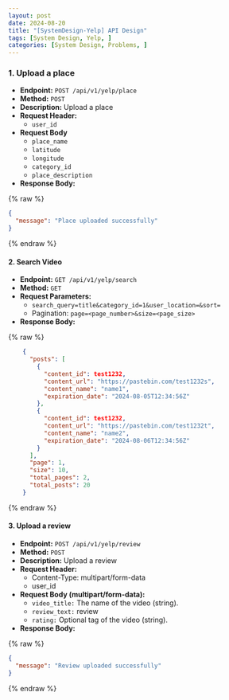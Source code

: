 ```yaml
---
layout: post
date: 2024-08-20
title: "[SystemDesign-Yelp] API Design"
tags: [System Design, Yelp, ]
categories: [System Design, Problems, ]
---
```



### 1. Upload a place

- **Endpoint:** `POST /api/v1/yelp/place`
- **Method:** `POST`
- **Description:** Upload a place
- **Request Header:**
	- `user_id`
- **Request Body**
	- `place_name`
	- `latitude`
	- `longitude`
	- `category_id`
	- `place_description`
- **Response Body:**


{% raw %}
```json
{
  "message": "Place uploaded successfully"
}
```
{% endraw %}



#### 2. Search Video

- **Endpoint:** `GET /api/v1/yelp/search`
- **Method:** `GET`
- **Request Parameters:**
	- `search_query=title&category_id=1&user_location=&sort=`
	- Pagination: `page=<page_number>&size=<page_size>`
- **Response Body:**

	
{% raw %}
```json
	{
	  "posts": [
	    {
	      "content_id": test1232,
	      "content_url": "https://pastebin.com/test1232s",
	      "content_name": "name1",
	      "expiration_date": "2024-08-05T12:34:56Z"
	    },
	    {
	      "content_id": test1232,
	      "content_url": "https://pastebin.com/test1232t",
	      "content_name": "name2",
	      "expiration_date": "2024-08-06T12:34:56Z"
	    }
	  ],
	  "page": 1,
	  "size": 10,
	  "total_pages": 2,
	  "total_posts": 20
	}
```
{% endraw %}



#### 3. Upload a review

- **Endpoint:** `POST /api/v1/yelp/review`
- **Method:** `POST`
- **Description:** Upload a review
- **Request Header:**
	- Content-Type: multipart/form-data
	- user_id
- **Request Body (multipart/form-data):**
	- `video_title:` The name of the video (string).
	- `review_text:` review
	- `rating:` Optional tag of the video (string).
- **Response Body:**


{% raw %}
```json
{
  "message": "Review uploaded successfully"
}
```
{% endraw %}


